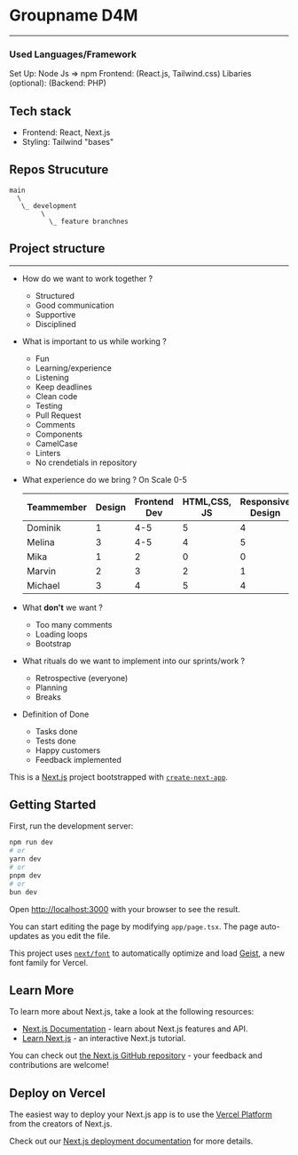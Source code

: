 # Groupname D4M
---
### Used Languages/Framework
Set Up: Node Js => npm
Frontend: (React.js, Tailwind.css)
Libaries (optional):
(Backend: PHP)
## Tech stack
- Frontend: React, Next.js
- Styling: Tailwind "bases"
## Repos Strucuture
```
main
  \
   \_ development
        \
          \_ feature branchnes

```


## Project structure



---
- How do we want to work together ?
  - Structured
  - Good communication
  - Supportive
  - Disciplined 
- What is important to us while working ?
  - Fun
  - Learning/experience
  - Listening
  - Keep deadlines
  - Clean code
  - Testing
  - Pull Request
  - Comments
  - Components
  - CamelCase
  - Linters
  - No crendetials in repository
- What experience do we bring ? 
   On Scale 0-5
  
  | Teammember | Design | Frontend Dev | HTML,CSS, JS | Responsive Design | Frameworks |
  | --- | --- | --- | --- | --- |  --- |
  | Dominik | 1 | 4-5 | 5 | 4 | 3-4 |
  | Melina | 3 | 4-5 | 4 | 5 | 4 |
  | Mika | 1 | 2 | 0 | 0 | 0 |
  | Marvin | 2 | 3 | 2 | 1 | 3 |
  | Michael | 3 | 4 | 5 | 4 | 4 |
  
- What **don't** we want ?
  -  Too many comments
  -  Loading loops
  -  Bootstrap
  
- What rituals do we want to implement into our sprints/work ?
  - Retrospective (everyone)
  - Planning
  - Breaks

- Definition of Done
  - Tasks done
  - Tests done
  - Happy customers
  - Feedback implemented
 
    
This is a [Next.js](https://nextjs.org) project bootstrapped with [`create-next-app`](https://nextjs.org/docs/app/api-reference/cli/create-next-app).

## Getting Started

First, run the development server:

```bash
npm run dev
# or
yarn dev
# or
pnpm dev
# or
bun dev
```

Open [http://localhost:3000](http://localhost:3000) with your browser to see the result.

You can start editing the page by modifying `app/page.tsx`. The page auto-updates as you edit the file.

This project uses [`next/font`](https://nextjs.org/docs/app/building-your-application/optimizing/fonts) to automatically optimize and load [Geist](https://vercel.com/font), a new font family for Vercel.

## Learn More

To learn more about Next.js, take a look at the following resources:

- [Next.js Documentation](https://nextjs.org/docs) - learn about Next.js features and API.
- [Learn Next.js](https://nextjs.org/learn) - an interactive Next.js tutorial.

You can check out [the Next.js GitHub repository](https://github.com/vercel/next.js) - your feedback and contributions are welcome!

## Deploy on Vercel

The easiest way to deploy your Next.js app is to use the [Vercel Platform](https://vercel.com/new?utm_medium=default-template&filter=next.js&utm_source=create-next-app&utm_campaign=create-next-app-readme) from the creators of Next.js.

Check out our [Next.js deployment documentation](https://nextjs.org/docs/app/building-your-application/deploying) for more details.
